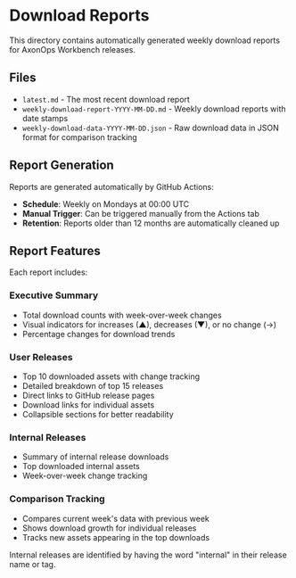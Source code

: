 # Download Reports

This directory contains automatically generated weekly download reports for AxonOps Workbench releases.

## Files

- `latest.md` - The most recent download report
- `weekly-download-report-YYYY-MM-DD.md` - Weekly download reports with date stamps
- `weekly-download-data-YYYY-MM-DD.json` - Raw download data in JSON format for comparison tracking

## Report Generation

Reports are generated automatically by GitHub Actions:
- **Schedule**: Weekly on Mondays at 00:00 UTC
- **Manual Trigger**: Can be triggered manually from the Actions tab
- **Retention**: Reports older than 12 months are automatically cleaned up

## Report Features

Each report includes:

### Executive Summary
- Total download counts with week-over-week changes
- Visual indicators for increases (▲), decreases (▼), or no change (→)
- Percentage changes for download trends

### User Releases
- Top 10 downloaded assets with change tracking
- Detailed breakdown of top 15 releases
- Direct links to GitHub release pages
- Download links for individual assets
- Collapsible sections for better readability

### Internal Releases
- Summary of internal release downloads
- Top downloaded internal assets
- Week-over-week change tracking

### Comparison Tracking
- Compares current week's data with previous week
- Shows download growth for individual releases
- Tracks new assets appearing in the top downloads

Internal releases are identified by having the word "internal" in their release name or tag.